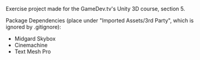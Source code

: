 Exercise project made for the GameDev.tv's Unity 3D course, section 5.

Package Dependencies (place under "Imported Assets/3rd Party", which is ignored by .gitignore):
- Midgard Skybox
- Cinemachine
- Text Mesh Pro